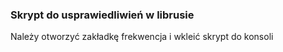### Skrypt do usprawiedliwień w librusie
Należy otworzyć zakładkę frekwencja i wkleić skrypt do konsoli
